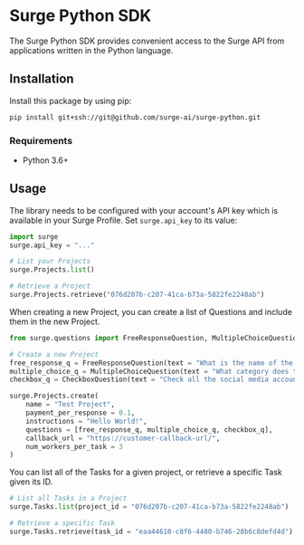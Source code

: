 # Surge Python SDK

The Surge Python SDK provides convenient access to the Surge API from applications written in the Python language.

## Installation

Install this package by using pip:

```bash
pip install git+ssh://git@github.com/surge-ai/surge-python.git
```

### Requirements

* Python 3.6+

## Usage

The library needs to be configured with your account's API key which is available in your Surge Profile. Set `surge.api_key` to its value:

```python
import surge
surge.api_key = "..."

# List your Projects
surge.Projects.list()

# Retrieve a Project
surge.Projects.retrieve("076d207b-c207-41ca-b73a-5822fe2248ab")
```

When creating a new Project, you can create a list of Questions and include them in the new Project.

```python
from surge.questions import FreeResponseQuestion, MultipleChoiceQuestion, CheckboxQuestion

# Create a new Project
free_response_q = FreeResponseQuestion(text = "What is the name of the company at this website?")
multiple_choice_q = MultipleChoiceQuestion(text = "What category does this company belong to?", options = ["Tech", "Sports", "Gaming"])
checkbox_q = CheckboxQuestion(text = "Check all the social media accounts this company has", options = ["Facebook", "Twitter", "Pinterest", "Google+"])

surge.Projects.create(
    name = "Test Project", 
    payment_per_response = 0.1,
    instructions = "Hello World!", 
    questions = [free_response_q, multiple_choice_q, checkbox_q],
    callback_url = "https://customer-callback-url/",
    num_workers_per_task = 3
)
```

You can list all of the Tasks for a given project, or retrieve a specific Task given its ID.

```python
# List all Tasks in a Project
surge.Tasks.list(project_id = "076d207b-c207-41ca-b73a-5822fe2248ab")

# Retrieve a specific Task
surge.Tasks.retrieve(task_id = "eaa44610-c8f6-4480-b746-28b6c8defd4d")
```